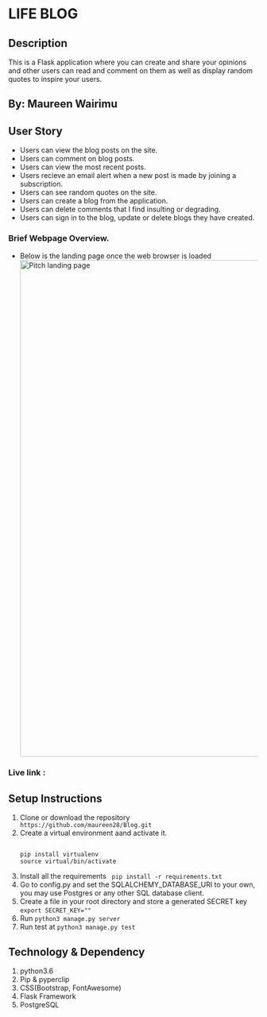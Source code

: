 # LIFE BLOG

## Description
This is a Flask application where you can create and share your opinions and other users can read and comment on them as well as display random quotes to inspire your users. 
## By: Maureen Wairimu

## User Story
<ul>
<li>Users can view the blog posts on the site.</li>
<li>Users can comment on blog posts.</li>
<li>Users can view the most recent posts.</li>
<li>Users recieve an email alert when a new post is made by joining a subscription.</li>
<li>Users can see random quotes on the site.</li>
<li>Users can create a blog from the application.</li>
<li>Users can delete comments that I find insulting or degrading.</li>
<li>Users can sign in to the blog, update or delete blogs they have created.</li>
</ul>

### Brief Webpage Overview.
<ul>
<li>Below is the landing page once the web browser is loaded</li>
<img src="/home.jpg" alt="Pitch landing page" width="1000"/>
</ul>

### Live link : 

## Setup Instructions
<ol>
<li>Clone or download the repository <code> https://github.com/maureen28/Blog.git</code> </li>
<li>Create a virtual environment aand activate it.
<pre>
<code>
pip install virtualenv
source virtual/bin/activate
</code></pre>
</li>
<li>Install all the requirements <code> pip install -r requirements.txt</code></li>
<li>Go to config.py and set the SQLALCHEMY_DATABASE_URI to your own, you may use Postgres or any other SQL database client.
</li>
<li>Create a file in your root directory and store a generated SECRET key <code>export SECRET_KEY="<your-key>"</code></li>
<li>Run <code>python3 manage.py server</code></li>
<li>Run test at <code>python3 manage.py test</code></li>
</ol>


## Technology & Dependency
<ol>
<li>python3.6</li>
<li>Pip & pyperclip</li>
<li>CSS(Bootstrap, FontAwesome)</li>
<li>Flask Framework</li>
<li>PostgreSQL</li>
</ol>